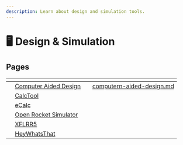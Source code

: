 ```yaml
---
description: Learn about design and simulation tools.
---
```


# 🖥 Design & Simulation

## Pages

<table data-view="cards"><thead><tr><th></th><th></th><th></th><th data-hidden data-card-target data-type="content-ref"></th></tr></thead><tbody><tr><td></td><td><a href="computern-aided-design.md">Computer Aided Design</a></td><td></td><td><a href="computern-aided-design.md">computern-aided-design.md</a></td></tr><tr><td></td><td><a href="calctool.md">CalcTool</a></td><td></td><td></td></tr><tr><td></td><td><a href="ecalc.md">eCalc</a></td><td></td><td></td></tr><tr><td></td><td><a href="open-rocket-simulator.md">Open Rocket Simulator</a></td><td></td><td></td></tr><tr><td></td><td><a href="xflrr5.md">XFLRR5</a></td><td></td><td></td></tr><tr><td></td><td><a href="radio-line-of-sight-tools.md">HeyWhatsThat</a></td><td></td><td></td></tr></tbody></table>

